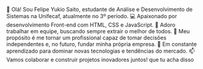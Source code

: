 👋 Olá! Sou Felipe Yukio Saito, estudante de Análise e Desenvolvimento de Sistemas na Unifecaf, atualmente no 3º período.
💻 Apaixonado por desenvolvimento Front-end com HTML, CSS e JavaScript.
🤝 Adoro trabalhar em equipe, buscando sempre extrair o melhor de todos.
🎯 Meu propósito é me tornar um profissional capaz de tomar decisões independentes e, no futuro, fundar minha própria empresa.
🔧 Em constante aprendizado para dominar novas tecnologias e tendências do mercado.
📫 Vamos colaborar e construir projetos inovadores juntos!
que tu acha disso
